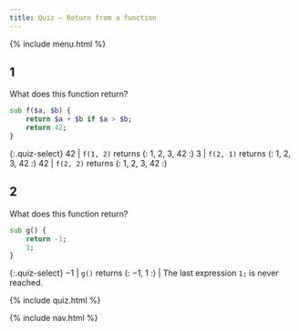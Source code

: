 ```yaml
---
title: Quiz — Return from a function
---
```


{% include menu.html %}

## 1

What does this function return?

```raku
sub f($a, $b) {
    return $a + $b if $a > $b;
    return 42;
}
```

{:.quiz-select}
42 | `f(1, 2)` returns (: 1, 2, 3, 42 :)
3 | `f(2, 1)` returns (: 1, 2, 3, 42 :)
42 | `f(2, 2)` returns (: 1, 2, 3, 42 :)

## 2

What does this function return?

```raku
sub g() {
    return -1;
    1;
}
```

{:.quiz-select}
−1 | `g()` returns (: −1, 1 :) | The last expression `1;` is never reached.


{% include quiz.html %}

{% include nav.html %}
